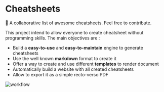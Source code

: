# Cheatsheets


🤩 A collaborative list of awesome cheatsheets. Feel free to contribute.

This project intend to allow everyone to create cheatsheet without programming skills.
The main objectives are :

 - Build a **easy-to-use** and **easy-to-maintain** engine to generate cheatsheets
 - Use the well known **markdown** format to create it
 - Offer a way to create and use different **templates** to render document
 - Automatically build a website with all created cheatsheets
 - Allow to export it as a simple recto-verso PDF

![workflow](https://github.com/zenika-open-source/cheatsheets/blob/main/workflow.png?raw=true)